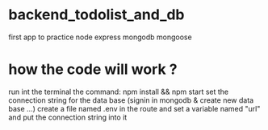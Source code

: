 # backend_todolist_and_db
first app to practice node express mongodb mongoose
<h1>how the code will work ?</h1>
run int the terminal the command: npm install && npm start 
set the connection string for the data base (signin in mongodb & create new data base ...)
create a file named .env in the route and set a variable named "url" and put the connection string into it
